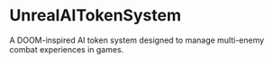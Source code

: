 # UnrealAITokenSystem
A DOOM-inspired AI token system designed to manage multi-enemy combat experiences in games.
